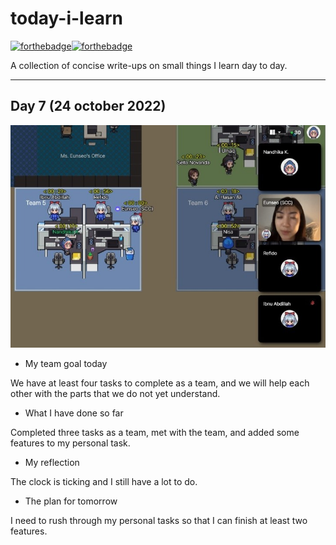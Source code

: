 # today-i-learn

[![forthebadge](https://forthebadge.com/images/badges/built-with-love.svg)](https://wajahatkarim.com)[![forthebadge](https://forthebadge.com/images/badges/makes-people-smile.svg)](https://wajahatkarim.com)

A collection of concise write-ups on small things I learn day to day.

---

## Day 7 (24 october 2022)

![image](/images/5.jpeg)

- My team goal today

We have at least four tasks to complete as a team, and we will help each other with the parts that we do not yet understand.

- What I have done so far

Completed three tasks as a team, met with the team, and added some features to my personal task.

- My reflection

The clock is ticking and I still have a lot to do.

- The plan for tomorrow

I need to rush through my personal tasks so that I can finish at least two features.
